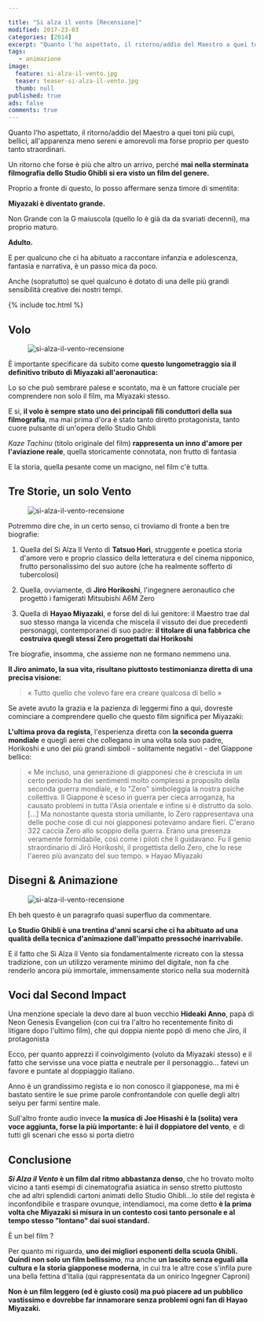 ```yaml
---

title: "Si alza il vento [Recensione]"
modified: 2017-23-03
categories: [2014]
excerpt: "Quanto l'ho aspettato, il ritorno/addio del Maestro a quei toni più cupi, bellici, all'apparenza meno sereni e amorevoli ma forse proprio per questo tanto straordinari...."
tags: 
   - animazione
image: 
  feature: si-alza-il-vento.jpg
  teaser: teaser-si-alza-il-vento.jpg
  thumb: null
published: true
ads: false
comments: true
---
```


Quanto l'ho aspettato, il ritorno/addio del Maestro a quei toni più cupi, bellici, all'apparenza meno sereni e amorevoli ma forse proprio per questo tanto straordinari.

Un ritorno che forse è più che altro un arrivo, perché **mai nella sterminata filmografia dello Studio Ghibli si era visto un film del genere.**

Proprio a fronte di questo, lo posso affermare senza timore di smentita: 

**Miyazaki è diventato grande.**

Non Grande con la G maiuscola (quello lo è già da da svariati decenni), ma proprio maturo. 

**Adulto.**

E per qualcuno che ci ha abituato a raccontare infanzia e adolescenza, fantasia e narrativa, è un passo mica da poco.

Anche (sopratutto) se quel qualcuno è dotato di una delle più grandi sensibilità creative dei nostri tempi.

{% include toc.html %}

## Volo

<figure>
	<img src='https://2.bp.blogspot.com/-w19R-F4jCD4/VGSPgoF1dpI/AAAAAAAAK98/PRDeO4cZ0jk/s1600/shot0005.png' alt='si-alza-il-vento-recensione'>
</figure>

È importante specificare da subito come **questo lungometraggio sia il definitivo tributo di Miyazaki all'aeronautica:**

Lo so che può sembrare palese e scontato, ma è un fattore cruciale per comprendere non solo il film, ma Miyazaki stesso.

E si, **il volo è sempre stato uno dei principali fili conduttori della sua filmografia**, ma mai prima d'ora è stato tanto diretto protagonista, tanto cuore pulsante di un'opera dello Studio Ghibli

_Kaze Tachinu_ (titolo originale del film) **rappresenta un inno d'amore per l'aviazione reale**, quella storicamente connotata, non frutto di fantasia

E la storia, quella pesante come un macigno, nel film c'è tutta. 

## Tre Storie, un solo Vento

<figure>
	<img src='https://1.bp.blogspot.com/-swie_7ZWi0U/VGSPyJg3obI/AAAAAAAAK-E/wHXgiJHyRK0/s1600/kaz1.jpg' alt='si-alza-il-vento-recensione'>
</figure>

Potremmo dire che, in un certo senso, ci troviamo di fronte a ben tre biografie:  

1. Quella del Si Alza Il Vento di **Tatsuo Hori**, struggente e poetica storia d'amore vero e proprio classico della letteratura e del cinema nipponico, frutto personalissimo del suo autore (che ha realmente sofferto di tubercolosi) 

2. Quella, ovviamente, di **Jiro Horikoshi**, l'ingegnere aeronautico che progettò i famigerati Mitsubishi A6M Zero

3. Quella di **Hayao Miyazaki**, e forse del di lui genitore: il Maestro trae dal suo stesso manga la vicenda che miscela il vissuto dei due precedenti personaggi, contemporanei di suo padre: **il titolare di una fabbrica che costruiva quegli stessi Zero progettati dai Horikoshi**

Tre biografie, insomma, che assieme non ne formano nemmeno una.

**Il Jiro animato, la sua vita, risultano piuttosto testimonianza diretta di una precisa visione:**

> « Tutto quello che volevo fare era creare qualcosa di bello »

Se avete avuto la grazia e la pazienza di leggermi fino a qui, dovreste cominciare a comprendere quello che questo film significa per Miyazaki:

**L'ultima prova da regista**, l'esperienza diretta con **la seconda guerra mondiale** e quegli aerei che collegano in una volta sola suo padre, Horikoshi e uno dei più grandi simboli - solitamente negativi - del Giappone bellico:

> « Me incluso, una generazione di giapponesi che è cresciuta in un certo periodo ha dei sentimenti molto complessi a proposito della seconda guerra mondiale, e lo "Zero" simboleggia la nostra psiche collettiva. Il Giappone è sceso in guerra per cieca arroganza, ha causato problemi in tutta l'Asia orientale e infine si è distrutto da solo. [...] Ma nonostante questa storia umiliante, lo Zero rappresentava una delle poche cose di cui noi giapponesi potevamo andare fieri. C'erano 322 caccia Zero allo scoppio della guerra. Erano una presenza veramente formidabile, così come i piloti che li guidavano. Fu il genio straordinario di Jirō Horikoshi, il progettista dello Zero, che lo rese l'aereo più avanzato del suo tempo. » Hayao Miyazaki

## Disegni & Animazione

<figure>
	<img src='https://4.bp.blogspot.com/-LCUPy--LT6I/VGSQfSzCiOI/AAAAAAAAK-M/TmMgYbMw5zw/s1600/shot0001.png' alt='si-alza-il-vento-recensione'>
</figure>

Eh beh questo è un paragrafo quasi superfluo da commentare.

**Lo Studio Ghibli è una trentina d'anni scarsi che ci ha abituato ad una qualità della tecnica d'animazione dall'impatto pressoché inarrivabile.**

E il fatto che Si Alza il Vento sia fondamentalmente ricreato con la stessa tradizione, con un utilizzo veramente minimo del digitale, non fa che renderlo ancora più immortale, immensamente storico nella sua modernità

## Voci dal Second Impact

Una menzione speciale la devo dare al buon vecchio **Hideaki Anno**, papà di Neon Genesis Evangelion (con cui tra l'altro ho recentemente finito di litigare dopo l'ultimo film), che qui doppia niente popò di meno che Jiro, il protagonista

Ecco, per quanto apprezzi il coinvolgimento (voluto da Miyazaki stesso) e il fatto che servisse una voce piatta e neutrale per il personaggio... fatevi un favore e puntate al doppiaggio italiano.

Anno è un grandissimo regista e io non conosco il giapponese, ma mi è bastato sentire le sue prime parole confrontandole con quelle degli altri seiyu per farmi sentire male.

Sull'altro fronte audio invece **la musica di Joe Hisashi è la (solita) vera voce aggiunta, forse la più importante: è lui il doppiatore del vento**, e di tutti gli scenari che esso si porta dietro

## Conclusione

**_Si Alza il Vento_ è un film dal ritmo abbastanza denso**, che ho trovato molto vicino a tanti esempi di cinematografia asiatica in senso stretto piuttosto che ad altri splendidi cartoni animati dello Studio Ghibli...lo stile del regista è inconfondibile e traspare ovunque, intendiamoci, ma come detto **è la prima volta che Miyazaki si misura in un contesto così tanto personale e al tempo stesso "lontano" dai suoi standard.**

È un bel film ?

Per quanto mi riguarda, **uno dei migliori esponenti della scuola Ghibli. Quindi non solo un film bellissimo**, ma anche **un lascito senza eguali alla cultura e la storia giapponese moderna**, in cui tra le altre cose s'infila pure una bella fettina d'Italia (qui rappresentata da un onirico Ingegner Caproni)

**Non è un film leggero (ed è giusto così) ma può piacere ad un pubblico vastissimo e dovrebbe far innamorare senza problemi ogni fan di Hayao Miyazaki.**